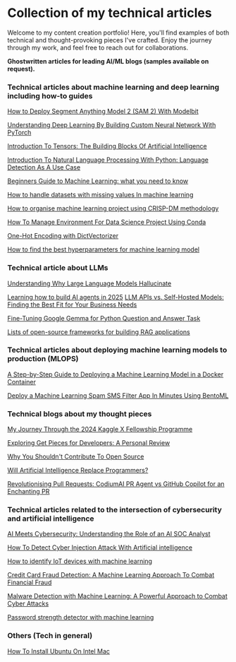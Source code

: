 
# Collection of my technical articles 

Welcome to my content creation portfolio! Here, you'll find examples of both technical and thought-provoking pieces I've crafted. Enjoy the journey through my work, and feel free to reach out for collaborations. 

**Ghostwritten articles for leading AI/ML blogs (samples available on request).**

### Technical articles about machine learning and deep learning including how-to guides
[How to Deploy Segment Anything Model 2 (SAM 2) With Modelbit](https://dev.to/victor_isaac_king/how-to-deploy-segment-anything-model-2-sam-2-with-modelbit-47ni)

[Understanding Deep Learning By Building Custom Neural Network With PyTorch](https://dev.to/cyber_holics/understanding-deep-learning-by-building-custom-neural-network-with-pytorch-1fhb)

[Introduction To Tensors: The Building Blocks Of Artificial Intelligence](https://dev.to/cyber_holics/introduction-to-tensors-the-building-blocks-of-artificial-intelligence-3lcb)

[Introduction To Natural Language Processing With Python: Language Detection As A Use Case](https://dev.to/cyber_holics/introduction-to-natural-language-processing-with-python-language-detection-as-a-use-case-4iao)

[Beginners Guide to Machine Learning: what you need to know](https://dev.to/cyber_holics/beginners-guide-to-machine-learning-what-you-need-to-know-2h8p)

[How to handle datasets with missing values In machine learning](https://dev.to/cyber_holics/how-to-handle-datasets-with-missing-values-in-machine-learning-4p0i)

[How to organise machine learning project using CRISP-DM methodology](https://dev.to/cyber_holics/how-to-organise-machine-learning-project-using-crisp-dm-methodology-4c0l)

[How To Manage Environment For Data Science Project Using Conda](https://dev.to/cyber_holics/how-to-manage-environment-for-data-science-project-using-conda-3mmp)

[One-Hot Encoding with DictVectorizer](https://dev.to/cyber_holics/one-hot-encoding-with-dictvectorizer-1317)

[How to find the best hyperparameters for machine learning model](https://dev.to/cyber_holics/how-to-find-the-best-hyperparameters-for-machine-learning-model-1hbk)


### Technical article about LLMs

[Understanding Why Large Language Models Hallucinate](https://dev.to/victor_isaac_king/understanding-why-large-language-models-hallucinate-2bc0)

[Learning how to build AI agents in 2025](https://dev.to/victor_isaac_king/learning-how-to-build-ai-agents-in-2025-f4h)
[LLM APIs vs. Self-Hosted Models: Finding the Best Fit for Your Business Needs](https://dev.to/victor_isaac_king/llm-apis-vs-self-hosted-models-finding-the-best-fit-for-your-business-needs-50i2)

[Fine-Tuning Google Gemma for Python Question and Answer Task](https://dev.to/cyber_holics/fine-tuning-google-gemma-for-python-question-and-answer-task-27c7)

[Lists of open-source frameworks for building RAG applications](https://dev.to/victor_isaac_king/lists-of-open-source-frameworks-for-building-rag-applications-562e)


### Technical articles about deploying machine learning models to production (MLOPS)
[A Step-by-Step Guide to Deploying a Machine Learning Model in a Docker Container](https://dev.to/cyber_holics/a-step-by-step-guide-to-deploying-a-machine-learning-model-in-a-docker-container-nkp)

[Deploy a Machine Learning Spam SMS Filter App In Minutes Using BentoML](https://dev.to/cyber_holics/deploy-a-machine-learning-spam-sms-filter-app-in-minutes-using-bentoml-k14)


### Technical blogs about my thought pieces

[My Journey Through the 2024 Kaggle X Fellowship Programme](https://dev.to/victor_isaac_king/my-journey-through-the-2024-kaggle-x-fellowship-programme-1o1e)

[Exploring Get Pieces for Developers: A Personal Review ](https://dev.to/victor_isaac_king/exploring-get-pieces-for-developers-a-personal-review-52ek)

[Why You Shouldn't Contribute To Open Source](https://dev.to/cyber_holics/why-you-shouldnt-contribute-to-open-source-104l)

[Will Artificial Intelligence Replace Programmers?](https://dev.to/cyber_holics/will-artificial-intelligence-replace-programmers-8bh)

[Revolutionising Pull Requests: CodiumAI PR Agent vs GitHub Copilot for an Enchanting PR](https://dev.to/cyber_holics/revolutionising-pull-requests-codiumai-pr-agent-vs-github-copilot-for-an-enchanting-pr-experience-278p)


### Technical articles related to the intersection of cybersecurity and artificial intelligence

[AI Meets Cybersecurity: Understanding the Role of an AI SOC Analyst
](https://www.linkedin.com/pulse/ai-meets-cybersecurity-understanding-role-soc-analyst-victor-oshimua-zkesf/?trackingId=U1svPLHcS3WPo4bEW%2BKSzA%3D%3D)

[How To Detect Cyber Injection Attack With Artificial intelligence](https://dev.to/cyber_holics/how-to-detect-cyber-injection-attack-with-artificial-intelligence-blp)

[How to identify IoT devices with machine learning](https://dev.to/cyber_holics/how-to-identify-iot-devices-with-machine-learning-3j32)

[Credit Card Fraud Detection: A Machine Learning Approach To Combat Financial Fraud](https://dev.to/cyber_holics/credit-card-fraud-detection-a-machine-learning-approach-to-combat-financial-fraud-dee)

[Malware Detection with Machine Learning: A Powerful Approach to Combat Cyber Attacks](https://dev.to/cyber_holics/malware-detection-with-machine-learning-a-powerful-approach-to-combat-cyber-attacks-2f96)

[Password strength detector with machine learning](https://dev.to/cyber_holics/password-strength-detector-with-machine-learning-3m5g)

### Others (Tech in general)
[How To Install Ubuntu On Intel Mac](https://dev.to/cyber_holics/how-to-install-ubuntu-on-intel-mac-53ko)




